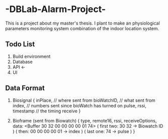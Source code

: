 # -DBLab-Alarm-Project-
This is a project about my master's thesis. I plant to make an physiological parameters monitoring system combination of the indoor location system.

## Todo List
1. Build environment 
2. Database
3. API <-
4. UI

## Data Format
1. Biosignal 
   {
     inPlace, // where sent from 
     bioWatchID, // what sent from
     index, // numbers sent since bioWatch has turned on
     pulse, 
     rssi, 
     timestamp // the timing receive 
   }

2. Bioframe (sent from Biowatch) 
   {
     type,
     remote16,
     rssi,
     receiveOptions,
     data: <Buffer 30 32 00 00 00 00 01 74>
     ( first two: 30 32 -> Biowatch ID )
     ( then: 00 00 00 00 01 -> index )
     ( last one: 74 -> pulse )
   }
